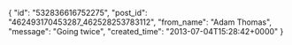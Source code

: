  {
   "id": "532836616752275",
   "post_id": "462493170453287_462528253783112",
   "from_name": "Adam Thomas",
   "message": "Going twice",
   "created_time": "2013-07-04T15:28:42+0000"
 }
